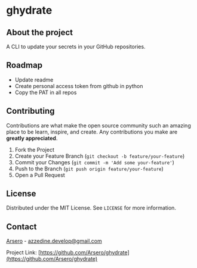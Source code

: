 # ghydrate

## About the project
A CLI to update your secrets in your GitHub repositories.

## Roadmap
- Update readme
- Create personal access token from github in python
- Copy the PAT in all repos

<!-- CONTRIBUTING -->

## Contributing

Contributions are what make the open source community such an amazing place to be learn, inspire, and create. Any contributions you make are **greatly appreciated**.

1. Fork the Project
2. Create your Feature Branch (`git checkout -b feature/your-feature`)
3. Commit your Changes (`git commit -m 'Add some your-feature'`)
4. Push to the Branch (`git push origin feature/your-feature`)
5. Open a Pull Request

## License

Distributed under the MIT License. See `LICENSE` for more information.

<!-- CONTACT -->

## Contact

[Arsero](https://github.com/Arsero) - azzedine.develop@gmail.com

Project Link: [https://github.com/Arsero/ghydrate](https://github.com/Arsero/ghydrate)